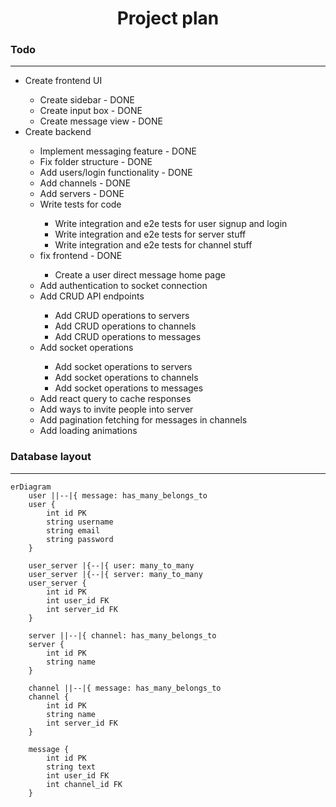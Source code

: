 <h1 align="center">Project plan</h1>

### Todo

---

<ul>
  <li>Create frontend UI</li>
  <ul>
    <li>Create sidebar - DONE</li>
    <li>Create input box - DONE</li>
    <li>Create message view - DONE</li>
  </ul>
  <li>Create backend</li>
  <ul>
    <li>Implement messaging feature - DONE</li>
    <li>Fix folder structure - DONE</li>
    <li>Add users/login functionality - DONE</li>
    <li>Add channels - DONE</li>
    <li>Add servers - DONE</li>
    <li>Write tests for code</li>
    <ul>
      <li>Write integration and e2e tests for user signup and login</li>
      <li>Write integration and e2e tests for server stuff</li>
      <li>Write integration and e2e tests for channel stuff</li>
    </ul>
    <li>fix frontend - DONE</li>
    <ul>
      <li>Create a user direct message home page</li>
    </ul>
    <li>Add authentication to socket connection</li>
    <li>Add CRUD API endpoints</li>
    <ul>
      <li>Add CRUD operations to servers</li>
      <li>Add CRUD operations to channels</li>
      <li>Add CRUD operations to messages</li>
    </ul>
    <li>Add socket operations</li>
    <ul>
      <li>Add socket operations to servers</li>
      <li>Add socket operations to channels</li>
      <li>Add socket operations to messages</li>
    </ul>
    <li>Add react query to cache responses</li>
    <li>Add ways to invite people into server</li>
    <li>Add pagination fetching for messages in channels</li>
    <li>Add loading animations</li>
  </ul>
</ul>

### Database layout

---

```mermaid
erDiagram
    user ||--|{ message: has_many_belongs_to
    user {
        int id PK
        string username
        string email
        string password
    }

    user_server |{--|{ user: many_to_many
    user_server |{--|{ server: many_to_many
    user_server {
        int id PK
        int user_id FK
        int server_id FK
    }

    server ||--|{ channel: has_many_belongs_to
    server {
        int id PK
        string name
    }

    channel ||--|{ message: has_many_belongs_to
    channel {
        int id PK
        string name
        int server_id FK
    }

    message {
        int id PK
        string text
        int user_id FK
        int channel_id FK
    }
```
